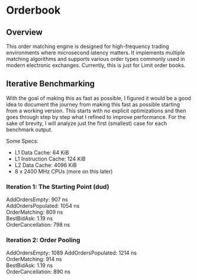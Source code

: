 # Orderbook

## Overview

This order matching engine is designed for high-frequency trading environments where microsecond latency matters. It implements multiple matching algorithms and supports various order types commonly used in modern electronic exchanges. Currently, this is just for Limit order books.

## Iterative Benchmarking

With the goal of making this as fast as possible, I figured it would be a good idea to document the journey from making this fast as possible starting from a working version. This starts with no explicit optimizations and then goes through step by step what I refined to improve performance. For the sake of brevity, I will analyze just the first (smallest) case for each benchmark output.

Some Specs:

- L1 Data Cache: 64 KiB
- L1 Instruction Cache: 124 KiB
- L2 Data Cache: 4096 KiB
- 8 x 2400 MHz CPUs (more on this later)

### Iteration 1: The Starting Point (dud)

AddOrdersEmpty: 907 ns  
AddOrdersPopulated: 1054 ns  
OrderMatching: 809 ns  
BestBidAsk: 1.19 ns  
OrderCancellation: 798 ns

### Iteration 2: Order Pooling

AddOrdersEmpty: 1089
AddOrdersPopulated: 1214 ns  
OrderMatching: 914 ns  
BestBidAsk: 1.19 ns  
OrderCancellation: 890 ns
